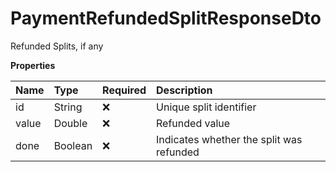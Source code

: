 # PaymentRefundedSplitResponseDto

Refunded Splits, if any

**Properties**

| Name  | Type    | Required | Description                              |
| :---- | :------ | :------- | :--------------------------------------- |
| id    | String  | ❌       | Unique split identifier                  |
| value | Double  | ❌       | Refunded value                           |
| done  | Boolean | ❌       | Indicates whether the split was refunded |

<!-- This file was generated by liblab | https://liblab.com/ -->
